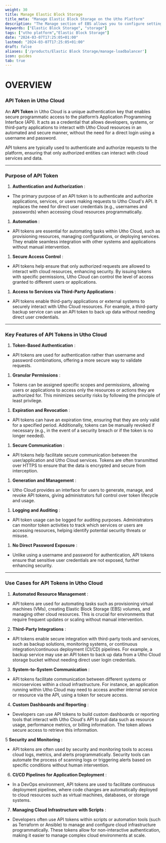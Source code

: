 ```yaml
---
weight: 30
title: Manage Elastic Block Storage
title_meta: "Manage Elastic Block Storage on the Utho Platform"
description: "The Manage section of EBS allows you to configure settings, resize volumes, attach or detach them from instances, and destroy volumes when no longer needed."
keywords: ["Elastic Block Storage", "storage"]
tags: ["utho platform","Elastic Block Storage"]
date: "2024-03-07T17:25:05+01:00"
lastmod: "2024-03-07T17:25:05+01:00"
draft: false 
aliases: ['/products/Elastic Block Storage/manage-loadbalancer']
icon: guides
tab: true
---
```

# OVERVIEW

### **API Token in Utho Cloud**

An **API Token** in Utho Cloud is a unique authentication key that enables secure programmatic access to the platform’s Application Programming Interface (API). It acts as a credential that allows developers, systems, or third-party applications to interact with Utho Cloud resources in an automated and secure manner, without the need for a direct login using a username and password.

API tokens are typically used to authenticate and authorize requests to the platform, ensuring that only authorized entities can interact with cloud services and data.

---

### **Purpose of API Token**

1. **Authentication and Authorization** :

* The primary purpose of an API token is to authenticate and authorize applications, services, or users making requests to Utho Cloud's API. It replaces the need for direct user credentials (e.g., usernames and passwords) when accessing cloud resources programmatically.

1. **Automation** :

* API tokens are essential for automating tasks within Utho Cloud, such as provisioning resources, managing configurations, or deploying services. They enable seamless integration with other systems and applications without manual intervention.

1. **Secure Access Control** :

* API tokens help ensure that only authorized requests are allowed to interact with cloud resources, enhancing security. By issuing tokens with specific permissions, Utho Cloud can control the level of access granted to different users or applications.

1. **Access to Services via Third-Party Applications** :

* API tokens enable third-party applications or external systems to securely interact with Utho Cloud resources. For example, a third-party backup service can use an API token to back up data without needing direct user credentials.

---

### **Key Features of API Tokens in Utho Cloud**

1. **Token-Based Authentication** :

* API tokens are used for authentication rather than username and password combinations, offering a more secure way to validate requests.

1. **Granular Permissions** :

* Tokens can be assigned specific scopes and permissions, allowing users or applications to access only the resources or actions they are authorized for. This minimizes security risks by following the principle of least privilege.

1. **Expiration and Revocation** :

* API tokens can have an expiration time, ensuring that they are only valid for a specified period. Additionally, tokens can be manually revoked if necessary (e.g., in the event of a security breach or if the token is no longer needed).

1. **Secure Communication** :

* API tokens help facilitate secure communication between the user/application and Utho Cloud services. Tokens are often transmitted over HTTPS to ensure that the data is encrypted and secure from interception.

1. **Generation and Management** :

* Utho Cloud provides an interface for users to generate, manage, and revoke API tokens, giving administrators full control over token lifecycle and usage.

1. **Logging and Auditing** :

* API token usage can be logged for auditing purposes. Administrators can monitor token activities to track which services or users are accessing resources, helping identify potential security threats or misuse.

1. **No Direct Password Exposure** :

* Unlike using a username and password for authentication, API tokens ensure that sensitive user credentials are not exposed, further enhancing security.

---

### **Use Cases for API Tokens in Utho Cloud**

1. **Automated Resource Management** :

* API tokens are used for automating tasks such as provisioning virtual machines (VMs), creating Elastic Block Storage (EBS) volumes, and managing other cloud resources. This is crucial for environments that require frequent updates or scaling without manual intervention.

2. **Third-Party Integrations** :

* API tokens enable secure integration with third-party tools and services, such as backup solutions, monitoring systems, or continuous integration/continuous deployment (CI/CD) pipelines. For example, a backup service may use an API token to back up data from a Utho Cloud storage bucket without needing direct user login credentials.

3. **System-to-System Communication** :

* API tokens facilitate communication between different systems or microservices within a cloud infrastructure. For instance, an application running within Utho Cloud may need to access another internal service or resource via the API, using a token for secure access.

4. **Custom Dashboards and Reporting** :

* Developers can use API tokens to build custom dashboards or reporting tools that interact with Utho Cloud's API to pull data such as resource usage, performance metrics, or billing information. The token allows secure access to retrieve this information.

5 **Security and Monitoring** :

* API tokens are often used by security and monitoring tools to access cloud logs, metrics, and alerts programmatically. Security tools can automate the process of scanning logs or triggering alerts based on specific conditions without human intervention.

6. **CI/CD Pipelines for Application Deployment** :

* In a DevOps environment, API tokens are used to facilitate continuous deployment pipelines, where code changes are automatically deployed to cloud resources such as virtual machines, databases, or storage systems.

7. **Managing Cloud Infrastructure with Scripts** :

* Developers often use API tokens within scripts or automation tools (such as Terraform or Ansible) to manage and configure cloud infrastructure programmatically. These tokens allow for non-interactive authentication, making it easier to manage complex cloud environments at scale.
